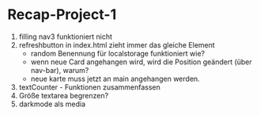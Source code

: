 # Recap-Project-1

1. filling nav3 funktioniert nicht 
2. refreshbutton in index.html zieht immer das gleiche Element
    - random Benennung für localstorage funktioniert wie?
    - wenn neue Card angehangen wird, wird die Position geändert (über nav-bar), warum?
    - neue karte muss jetzt an main angehangen werden.
3. textCounter - Funktionen zusammenfassen 
4. Größe textarea begrenzen?
5. darkmode als media 